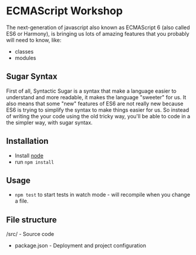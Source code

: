 # ECMAScript Workshop

The next-generation of javascript also known as ECMAScript 6 (also called ES6 or Harmony), 
is bringing us lots of amazing features that you probably will need to know, like:
* classes
* modules

## Sugar Syntax

First of all, Syntactic Sugar is a syntax that make a language easier to understand and more readable, it makes the language "sweeter" for us. 
It also means that some "new" features of ES6 are not really new because ES6 is trying to simplify the syntax to make things easier for us. 
So instead of writing the your code using the old tricky way, you'll be able to code in a the simpler way, with sugar syntax.

## Installation

* Install  [node](https://nodejs.org)
* run `npm install`

## Usage

* `npm test` to start tests in watch mode - will recompile when you change a file.

## File structure

/src/ - Source code
- package.json - Deployment and project configuration